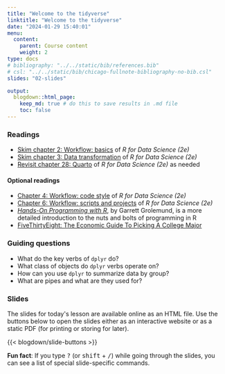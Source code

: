 ```yaml
---
title: "Welcome to the tidyverse"
linktitle: "Welcome to the tidyverse"
date: "2024-01-29 15:40:01"
menu:
  content:
    parent: Course content
    weight: 2
type: docs
# bibliography: "../../static/bib/references.bib"
# csl: "../../static/bib/chicago-fullnote-bibliography-no-bib.csl"
slides: "02-slides"

output:
  blogdown::html_page:
    keep_md: true # do this to save results in .md file
    toc: false
---
```


### Readings

- <i class="fas fa-book"></i> [Skim chapter 2: Workflow: basics](https://r4ds.hadley.nz/workflow-basics.html) of *R for Data Science (2e)*
- <i class="fas fa-book"></i> [Skim chapter 3: Data transformation](https://r4ds.hadley.nz/data-transform.html) of *R for Data Science (2e)*
- <i class="fas fa-book"></i> [Revisit chapter 28: Quarto](https://r4ds.hadley.nz/quarto.html) of *R for Data Science (2e)* as needed

#### Optional readings

- <i class="fas fa-book"></i> [Chapter 4: Workflow: code style](https://r4ds.hadley.nz/workflow-style) of *R for Data Science (2e)*
- <i class="fas fa-book"></i> [Chapter 6: Workflow: scripts and projects](https://r4ds.hadley.nz/workflow-scripts) of *R for Data Science (2e)*
- <i class="fas fa-book"></i> [*Hands-On Programming with R*](https://rstudio-education.github.io/hopr/index.html), by Garrett Grolemund, is a more detailed introduction to the nuts and bolts of programming in R
- <i class="fas fa-external-link-square-alt"></i> [FiveThirtyEight: The Economic Guide To Picking A College Major](https://fivethirtyeight.com/features/the-economic-guide-to-picking-a-college-major/)


### Guiding questions

- What do the key verbs of `dplyr` do?
- What class of objects do `dplyr` verbs operate on?
- How can you use `dplyr` to summarize data by group?
- What are pipes and what are they used for?


### Slides

The slides for today's lesson are available online as an HTML file. Use the buttons below to open the slides either as an interactive website or as a static PDF (for printing or storing for later).

{{< blogdown/slide-buttons >}}

**Fun fact**: If you type <kbd>?</kbd> (or <kbd>shift</kbd> + <kbd>/</kbd>) while going through the slides, you can see a list of special slide-specific commands.
